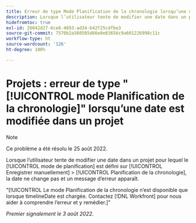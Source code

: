 ```yaml
---
title: Erreur de type Mode Planification de la chronologie lorsqu’une date est modifiée dans un projet
description: Lorsque l’utilisateur tente de modifier une date dans un projet pour lequel le mode de planification est défini sur Enregistrer manuellement > Planification de la chronologie, la date ne change pas et un message d’erreur apparaît.
hidefromtoc: true
exl-id: 26042d27-6ce6-4693-ad34-b42f25cdfbe3
source-git-commit: 7570b2a560505d66e0e83656c9a601226998c11c
workflow-type: ht
source-wordcount: '126'
ht-degree: 100%

---
```


# Projets : erreur de type &quot;[!UICONTROL mode Planification de la chronologie]&quot; lorsqu’une date est modifiée dans un projet

>[!NOTE]
>
>Ce problème a été résolu le 25 août 2022.

Lorsque l’utilisateur tente de modifier une date dans un projet pour lequel le [!UICONTROL mode de planification] est défini sur [!UICONTROL Enregistrer manuellement] > [!UICONTROL Planification de la chronologie], la date ne change pas et un message d’erreur apparaît.

&quot;[!UICONTROL Le mode Planification de la chronologie n’est disponible que lorsque timelineDate est chargée. Contactez [!DNL Workfront] pour nous aider à comprendre l’erreur et y remédier.]&quot;

_Premier signalement le 3 août 2022._
